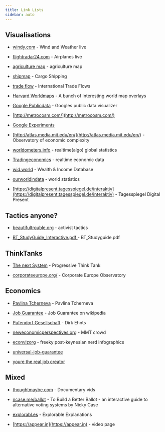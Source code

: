 ```yaml
---
title: Link Lists
sidebar: auto
---
```


## Visualisations

* [windy.com](https://windy.com) - Wind and Weather live
* [flightradar24.com](https://flightradar24.com) - Airplanes live 

* [agriculture map](https://map.onesoil.ai/2018/) - agriculture map

* [shipmap](https://shipmap.org) - Cargo Shipping 

* [trade flow](https://visualcapitalist.com/interactive-mapping-flow-international-trade) - International Trade Flows
* [Harvard Worldmaps](http://worldmap.harvard.edu) - A bunch of interesting world map overlays

* [Google Publicdata](https://www.google.com/publicdata/directory) - Googles public data visualizer

- [http://metrocosm.com/](http://metrocosm.com/)

- [Google Experiments](https://experiments.withgoogle.com/experiments)

* [http://atlas.media.mit.edu/en/](<http://atlas.media.mit.edu/en/>) - Observatory of economic complexity

* [worldometers.info](http://www.worldometers.info/) - realtime(algo) global statistics

* [Tradingeconomics](https://tradingeconomics.com) - realtime economic data

* [wid.world](https://wid.world) - Wealth & Income Database

* [ourworldindata](https://ourworldindata.org) - world statistics

* [https://digitalpresent.tagesspiegel.de/interaktiv](https://digitalpresent.tagesspiegel.de/interaktiv) - Tagesspiegel Digital Present

## Tactics anyone?

* [beautifultrouble.org](http://beautifultrouble.org/all-modules/) - activist tactics

* [BT_StudyGuide_Interactive.pdf ](http://beautifultrouble.org/wp-content/uploads/2016/04/BT_StudyGuide_Interactive.pdf) - BT_Studyguide.pdf

## ThinkTanks

- [The next System](https://thenextsystem.org/) - Progressive Think Tank

* [corporateeurope.org/](https://corporateeurope.org/) - Corporate Europe Observatory 

## Economics

* [Pavlina Tcherneva](https://www.pavlina-tcherneva.net/) - Pavlina Tcherneva

* [Job Guarantee](https://en.wikipedia.org/wiki/Job_guarantee) - Job Guarantee on wikipedia 

* [Pufendorf Gesellschaft](https://www.pufendorf-gesellschaft.org/) - Dirk Ehnts

* [neweconomicperspectives.org](https://neweconomicperspectives.org) - MMT crowd

* [econvizorg](http://econviz.org/) - freeky post-keynesian nerd infographics

* [universal-job-guarantee](https://americanaffairsjournal.org/2017/11/universal-job-guarantee/)

* [youre the real job creator](https://nplusonemag.com/online-only/online-only/youre-the-real-job-creator/)



## Mixed

* [thoughtmaybe.com](https://thoughtmaybe.com) - Documentary vids 

* [ncase.me/ballot](http://ncase.me/ballot/) - To Build a Better Ballot - an interactive guide to alternative voting systems by Nicky Case 

* [explorabl.es](http://explorabl.es/) - Explorable Explanations 

* [https://appear.in](https://appear.in) - video page 